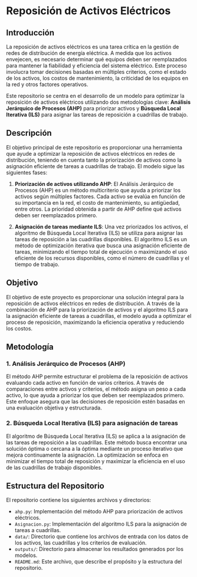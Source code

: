 # Reposición de Activos Eléctricos

## Introducción

La reposición de activos eléctricos es una tarea crítica en la gestión de redes de distribución de energía eléctrica. A medida que los activos envejecen, es necesario determinar qué equipos deben ser reemplazados para mantener la fiabilidad y eficiencia del sistema eléctrico. Este proceso involucra tomar decisiones basadas en múltiples criterios, como el estado de los activos, los costos de mantenimiento, la criticidad de los equipos en la red y otros factores operativos.

Este repositorio se centra en el desarrollo de un modelo para optimizar la reposición de activos eléctricos utilizando dos metodologías clave: **Análisis Jerárquico de Procesos (AHP)** para priorizar activos y **Búsqueda Local Iterativa (ILS)** para asignar las tareas de reposición a cuadrillas de trabajo.

## Descripción

El objetivo principal de este repositorio es proporcionar una herramienta que ayude a optimizar la reposición de activos eléctricos en redes de distribución, teniendo en cuenta tanto la priorización de activos como la asignación eficiente de tareas a cuadrillas de trabajo. El modelo sigue las siguientes fases:

1. **Priorización de activos utilizando AHP**: El Análisis Jerárquico de Procesos (AHP) es un método multicriterio que ayuda a priorizar los activos según múltiples factores. Cada activo se evalúa en función de su importancia en la red, el costo de mantenimiento, su antigüedad, entre otros. La prioridad obtenida a partir de AHP define qué activos deben ser reemplazados primero.

2. **Asignación de tareas mediante ILS**: Una vez priorizados los activos, el algoritmo de Búsqueda Local Iterativa (ILS) se utiliza para asignar las tareas de reposición a las cuadrillas disponibles. El algoritmo ILS es un método de optimización iterativa que busca una asignación eficiente de tareas, minimizando el tiempo total de ejecución o maximizando el uso eficiente de los recursos disponibles, como el número de cuadrillas y el tiempo de trabajo.

## Objetivo

El objetivo de este proyecto es proporcionar una solución integral para la reposición de activos eléctricos en redes de distribución. A través de la combinación de AHP para la priorización de activos y el algoritmo ILS para la asignación eficiente de tareas a cuadrillas, el modelo ayuda a optimizar el proceso de reposición, maximizando la eficiencia operativa y reduciendo los costos.

## Metodología

### 1. **Análisis Jerárquico de Procesos (AHP)**

El método AHP permite estructurar el problema de la reposición de activos evaluando cada activo en función de varios criterios. A través de comparaciones entre activos y criterios, el método asigna un peso a cada activo, lo que ayuda a priorizar los que deben ser reemplazados primero. Este enfoque asegura que las decisiones de reposición estén basadas en una evaluación objetiva y estructurada.

### 2. **Búsqueda Local Iterativa (ILS) para asignación de tareas**

El algoritmo de Búsqueda Local Iterativa (ILS) se aplica a la asignación de las tareas de reposición a las cuadrillas. Este método busca encontrar una solución óptima o cercana a la óptima mediante un proceso iterativo que mejora continuamente la asignación. La optimización se enfoca en minimizar el tiempo total de reposición y maximizar la eficiencia en el uso de las cuadrillas de trabajo disponibles.

## Estructura del Repositorio

El repositorio contiene los siguientes archivos y directorios:

- `ahp.py`: Implementación del método AHP para priorización de activos eléctricos.
- `Asignacion.py`: Implementación del algoritmo ILS para la asignación de tareas a cuadrillas.
- `data/`: Directorio que contiene los archivos de entrada con los datos de los activos, las cuadrillas y los criterios de evaluación.
- `outputs/`: Directorio para almacenar los resultados generados por los modelos.
- `README.md`: Este archivo, que describe el propósito y la estructura del repositorio.


